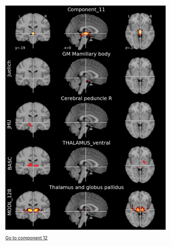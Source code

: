 ![11](preliminary/11.jpg "Component 11")

[Go to component 12](https://parietal-inria.github.io/MODL_atlas/256/12 "Component 12")
